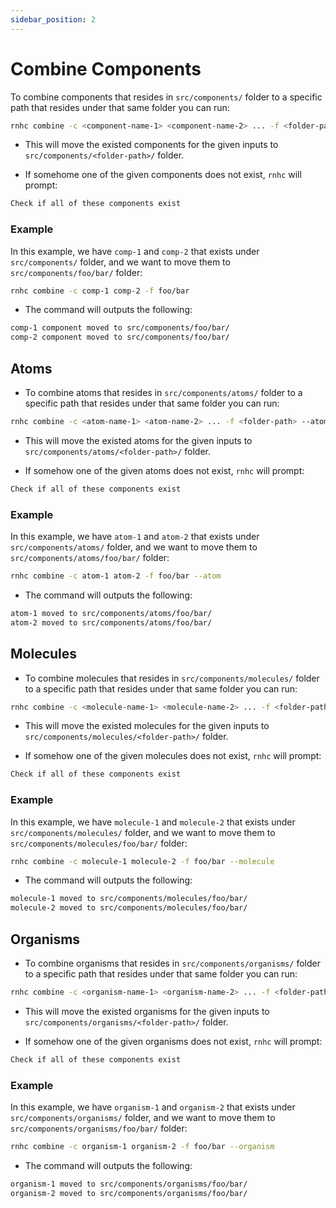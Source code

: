 ```yaml
---
sidebar_position: 2
---
```


# Combine Components

To combine components that resides in `src/components/` folder to a specific path that resides under that same folder you can run:

```sh
rnhc combine -c <component-name-1> <component-name-2> ... -f <folder-path>
```

- This will move the existed components for the given inputs to `src/components/<folder-path>/` folder.

- If somehome one of the given components does not exist, `rnhc` will prompt:

```sh
Check if all of these components exist
```

### Example

In this example, we have `comp-1` and `comp-2` that exists under `src/components/` folder, and we want to move them to `src/components/foo/bar/` folder:

```sh
rnhc combine -c comp-1 comp-2 -f foo/bar
```

- The command will outputs the following:

```sh
comp-1 component moved to src/components/foo/bar/
comp-2 component moved to src/components/foo/bar/
```

## Atoms

- To combine atoms that resides in `src/components/atoms/` folder to a specific path that resides under that same folder you can run:

```sh
rnhc combine -c <atom-name-1> <atom-name-2> ... -f <folder-path> --atom
```

- This will move the existed atoms for the given inputs to `src/components/atoms/<folder-path>/` folder.

- If somehow one of the given atoms does not exist, `rnhc` will prompt:

```sh
Check if all of these components exist
```

### Example

In this example, we have `atom-1` and `atom-2` that exists under `src/components/atoms/` folder, and we want to move them to `src/components/atoms/foo/bar/` folder:

```sh
rnhc combine -c atom-1 atom-2 -f foo/bar --atom
```

- The command will outputs the following:

```sh
atom-1 moved to src/components/atoms/foo/bar/
atom-2 moved to src/components/atoms/foo/bar/
```

## Molecules

- To combine molecules that resides in `src/components/molecules/` folder to a specific path that resides under that same folder you can run:

```sh
rnhc combine -c <molecule-name-1> <molecule-name-2> ... -f <folder-path> --molecule
```

- This will move the existed molecules for the given inputs to `src/components/molecules/<folder-path>/` folder.

- If somehow one of the given molecules does not exist, `rnhc` will prompt:

```sh
Check if all of these components exist
```

### Example

In this example, we have `molecule-1` and `molecule-2` that exists under `src/components/molecules/` folder, and we want to move them to `src/components/molecules/foo/bar/` folder:

```sh
rnhc combine -c molecule-1 molecule-2 -f foo/bar --molecule
```

- The command will outputs the following:

```sh
molecule-1 moved to src/components/molecules/foo/bar/
molecule-2 moved to src/components/molecules/foo/bar/
```

## Organisms

- To combine organisms that resides in `src/components/organisms/` folder to a specific path that resides under that same folder you can run:

```sh
rnhc combine -c <organism-name-1> <organism-name-2> ... -f <folder-path> --organism
```

- This will move the existed organisms for the given inputs to `src/components/organisms/<folder-path>/` folder.

- If somehow one of the given organisms does not exist, `rnhc` will prompt:

```sh
Check if all of these components exist
```

### Example

In this example, we have `organism-1` and `organism-2` that exists under `src/components/organisms/` folder, and we want to move them to `src/components/organisms/foo/bar/` folder:

```sh
rnhc combine -c organism-1 organism-2 -f foo/bar --organism
```

- The command will outputs the following:

```sh
organism-1 moved to src/components/organisms/foo/bar/
organism-2 moved to src/components/organisms/foo/bar/
```
